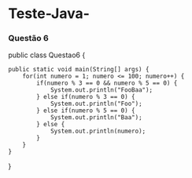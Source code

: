 # Teste-Java-

### Questão 6 

public class Questao6 {

    public static void main(String[] args) {
        for(int numero = 1; numero <= 100; numero++) {
            if(numero % 3 == 0 && numero % 5 == 0) {
                System.out.println("FooBaa");
            } else if(numero % 3 == 0) {
                System.out.println("Foo");
            } else if(numero % 5 == 0) {
                System.out.println("Baa");
            } else {
                System.out.println(numero);
            }
        }
    }
}
